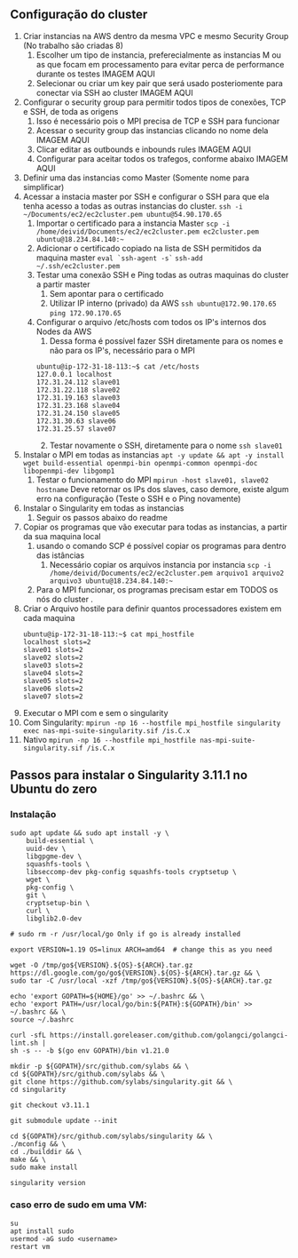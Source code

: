 ## Configuração do cluster
1. Criar instancias na AWS dentro da mesma VPC e mesmo Security Group (No trabalho são criadas 8)
   1. Escolher um tipo de instancia, preferecialmente as instancias M ou as que focam em processamento para evitar perca de performance durante os testes
   IMAGEM AQUI
   2. Selecionar ou criar um key pair que será usado posteriomente para conectar via SSH ao cluster
   IMAGEM AQUI 
2. Configurar o security group para permitir todos tipos de conexões, TCP e SSH, de toda as origens
   1. Isso é necessário pois o MPI precisa de TCP e SSH para funcionar
   2. Acessar o security group das instancias clicando no nome dela 
   IMAGEM AQUI
   3. Clicar editar as outbounds e inbounds rules
    IMAGEM AQUI 
   4. Configurar para aceitar todos os trafegos, conforme abaixo
   IMAGEM AQUI  
3. Definir uma das instancias como Master (Somente nome para simplificar)
4. Acessar a instacia master por SSH e configurar o SSH para que ela tenha acesso a todas as outras instancias do cluster.
    `ssh -i ~/Documents/ec2/ec2cluster.pem ubuntu@54.90.170.65`
   1. Importar o certificado para a instancia Master
        `scp -i /home/deivid/Documents/ec2/ec2cluster.pem ec2cluster.pem ubuntu@18.234.84.140:~`
   2. Adicionar o certificado copiado na lista de SSH permitidos da maquina master
        `` eval `ssh-agent -s` ``
        `` ssh-add ~/.ssh/ec2cluster.pem ``
   3. Testar uma conexão SSH e Ping todas as outras maquinas do cluster a partir master 
      1. Sem apontar para o certificado
      2. Utilizar IP interno (privado) da AWS
        `ssh ubuntu@172.90.170.65`
        `ping 172.90.170.65`
   4. Configurar o arquivo /etc/hosts com todos os IP's internos dos Nodes da AWS
      1. Dessa forma é possível fazer SSH diretamente para os nomes e não para os IP's, necessário para o MPI
        ```
        ubuntu@ip-172-31-18-113:~$ cat /etc/hosts
        127.0.0.1 localhost
        172.31.24.112 slave01
        172.31.22.118 slave02
        172.31.19.163 slave03
        172.31.23.168 slave04
        172.31.24.150 slave05
        172.31.30.63 slave06
        172.31.25.57 slave07
        ```
      2. Testar novamente o SSH, diretamente para o nome 
        `ssh slave01`
5. Instalar o MPI em todas as instancias
   ` apt -y update && apt -y install wget build-essential openmpi-bin openmpi-common openmpi-doc libopenmpi-dev libgomp1 `
   1. Testar o funcionamento do MPI
    `mpirun -host slave01, slave02 hostname`
    Deve retornar os IPs dos slaves, caso demore, existe algum erro na configuração (Teste o SSH e o Ping novamente)
6. Instalar o Singularity em todas as instancias
   1. Seguir os passos abaixo do readme
7. Copiar os programas que vão executar para todas as instancias, a partir da sua maquina local
   1. usando o comando SCP é possível copiar os programas para dentro das istâncias 
      1. Necessário copiar os arquivos instancia por instancia
    `scp -i /home/deivid/Documents/ec2/ec2cluster.pem arquivo1 arquivo2 arquivo3 ubuntu@18.234.84.140:~`
   2. Para o MPI funcionar, os programas precisam estar em TODOS os nós do cluster .
8. Criar o Arquivo hostile para definir quantos processadores existem em cada maquina
    ```
    ubuntu@ip-172-31-18-113:~$ cat mpi_hostfile 
    localhost slots=2
    slave01 slots=2
    slave02 slots=2
    slave03 slots=2
    slave04 slots=2
    slave05 slots=2
    slave06 slots=2
    slave07 slots=2
    ```
9.  Executar o MPI com e sem o singularity
   1. Com Singularity:
    `mpirun -np 16 --hostfile mpi_hostfile singularity exec nas-mpi-suite-singularity.sif /is.C.x`
   2. Nativo
    `mpirun -np 16 --hostfile mpi_hostfile nas-mpi-suite-singularity.sif /is.C.x`

## Passos para instalar o Singularity 3.11.1 no Ubuntu do zero

### Instalação
```
sudo apt update && sudo apt install -y \
    build-essential \
    uuid-dev \
    libgpgme-dev \
    squashfs-tools \
    libseccomp-dev pkg-config squashfs-tools cryptsetup \
    wget \
    pkg-config \
    git \
    cryptsetup-bin \
    curl \
    libglib2.0-dev
    
# sudo rm -r /usr/local/go Only if go is already installed

export VERSION=1.19 OS=linux ARCH=amd64  # change this as you need

wget -O /tmp/go${VERSION}.${OS}-${ARCH}.tar.gz https://dl.google.com/go/go${VERSION}.${OS}-${ARCH}.tar.gz && \
sudo tar -C /usr/local -xzf /tmp/go${VERSION}.${OS}-${ARCH}.tar.gz

echo 'export GOPATH=${HOME}/go' >> ~/.bashrc && \
echo 'export PATH=/usr/local/go/bin:${PATH}:${GOPATH}/bin' >> ~/.bashrc && \
source ~/.bashrc

curl -sfL https://install.goreleaser.com/github.com/golangci/golangci-lint.sh |
sh -s -- -b $(go env GOPATH)/bin v1.21.0

mkdir -p ${GOPATH}/src/github.com/sylabs && \
cd ${GOPATH}/src/github.com/sylabs && \
git clone https://github.com/sylabs/singularity.git && \
cd singularity

git checkout v3.11.1

git submodule update --init

cd ${GOPATH}/src/github.com/sylabs/singularity && \
./mconfig && \
cd ./builddir && \
make && \
sudo make install

singularity version
```

### caso erro de sudo em uma VM:
```
su 
apt install sudo
usermod -aG sudo <username>
restart vm
```